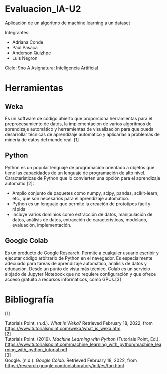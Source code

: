 # Evaluacion_IA-U2
Aplicación de un algoritmo de machine learning a un dataset


Integrantes:
* Adriana Conde
* Paul Pasaca
* Anderson Quizhpe
* Luis Negron

Ciclo: 9no A
Asignatura: Inteligencia Artificial

# Herramientas
## Weka
Es un software de código abierto que proporciona herramientas para el preprocesamiento de datos, la implementación de varios algoritmos de aprendizaje automático y herramientas de visualización para que pueda desarrollar técnicas de aprendizaje automático y aplicarlas a problemas de minería de datos del mundo real. [1]

## Python
Python es un popular lenguaje de programación orientado a objetos que tiene las capacidades de un lenguaje de programación de alto nivel. Características de Python que lo convierten una opción para el aprendizaje automátio [2]:
- Amplio conjunto de paquetes como numpy, scipy, pandas, scikit-learn, etc., que son necesarios para el aprendizaje automático.
- Python es un lenguaje que permite la creación de prototipos fácil y rápida
- Incluye varios dominios como extracción de datos, manipulación de datos, análisis de datos, extracción de características, modelado, evaluación, implementación.


## Google Colab
Es un producto de Google Research. Permite a cualquier usuario escribir y ejecutar código arbitrario de Python en el navegador. Es especialmente adecuado para tareas de aprendizaje automático, análisis de datos y educación. Desde un punto de vista más técnico, Colab es un servicio alojado de Jupyter Notebook que no requiere configuración y que ofrece acceso gratuito a recursos informáticos, como GPUs.[3]

# Bibliografía
[1] <div class="csl-entry">Tutorials Point. (n.d.). <i>What is Weka?</i> Retrieved February 18, 2022, from https://www.tutorialspoint.com/weka/what_is_weka.htm</div>
[2] <div class="csl-entry">Tutorials Point. (2019). <i>Machine Learning with Python</i> (Tutorials Point, Ed.). https://www.tutorialspoint.com/machine_learning_with_python/machine_learning_with_python_tutorial.pdf</div>
[3] <div class="csl-entry">Google. (n.d.). <i>Google Colab</i>. Retrieved February 18, 2022, from https://research.google.com/colaboratory/intl/es/faq.html</div>
